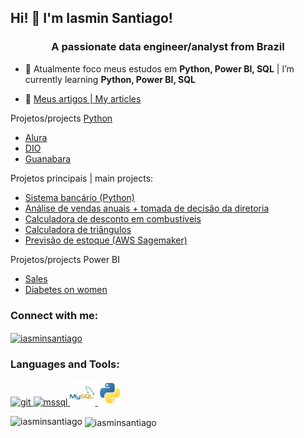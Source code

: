 ## Hi! 👋 I'm Iasmin Santiago!
<h3 align="center">A passionate data engineer/analyst from Brazil</h3>

- 🌱  Atualmente foco meus estudos em **Python, Power BI, SQL**  | I’m currently learning **Python, Power BI, SQL**  

- 📝  [Meus artigos | My articles](https://www.dio.me/users/iasmin_santiago)


Projetos/projects [Python](https://github.com/iasminsantiago/Projetos-python)
- [Alura](https://github.com/iasminsantiago/Projetos-python/tree/master/alura)
- [DIO](https://github.com/iasminsantiago/Projetos-python/tree/master/DIO)
- [Guanabara](https://github.com/iasminsantiago/Projetos-python/tree/master/Cursoemvideo/Projetos_a_limpo_pythoncursoemvideo)


Projetos principais | main projects:
- [Sistema bancário (Python)](https://github.com/iasminsantiago/sistema_bancario)
- [Análise de vendas anuais + tomada de decisão da diretoria](https://github.com/iasminsantiago/analise_vendas_anuais)
- [Calculadora de desconto em combustíveis](https://github.com/iasminsantiago/calculadora_desconto_combustivel)
- [Calculadora de triângulos](https://github.com/iasminsantiago/calculadora_triangulo)
- [Previsão de estoque (AWS Sagemaker)](https://github.com/iasminsantiago/lab-aws-sagemaker-canvas-estoque)

  

Projetos/projects Power BI
- [Sales](https://github.com/iasminsantiago/powerbi_reports/tree/sales-powerbi)
- [Diabetes on women](https://github.com/iasminsantiago/powerbi_reports/tree/diabetes_kaggledataset)




<h3 align="left">Connect with me:</h3>
<p align="left">
<a href="https://linkedin.com/in/iasminsantiago" target="blank"><img align="center" src="https://raw.githubusercontent.com/rahuldkjain/github-profile-readme-generator/master/src/images/icons/Social/linked-in-alt.svg" alt="iasminsantiago" height="30" width="40" /></a>
</p>

<h3 align="left">Languages and Tools:</h3>
<p align="left"> <a href="https://git-scm.com/" target="_blank" rel="noreferrer"> <img src="https://www.vectorlogo.zone/logos/git-scm/git-scm-icon.svg" alt="git" width="40" height="40"/> </a> <a href="https://www.microsoft.com/en-us/sql-server" target="_blank" rel="noreferrer"> <img src="https://www.svgrepo.com/show/303229/microsoft-sql-server-logo.svg" alt="mssql" width="40" height="40"/> </a> <a href="https://www.mysql.com/" target="_blank" rel="noreferrer"> <img src="https://raw.githubusercontent.com/devicons/devicon/master/icons/mysql/mysql-original-wordmark.svg" alt="mysql" width="40" height="40"/> </a> <a href="https://www.python.org" target="_blank" rel="noreferrer"> <img src="https://raw.githubusercontent.com/devicons/devicon/master/icons/python/python-original.svg" alt="python" width="40" height="40"/> </a> </p>

<p><img align="left" src="https://github-readme-stats.vercel.app/api/top-langs?username=iasminsantiago&show_icons=true&locale=en&layout=compact" alt="iasminsantiago" /></p>

<p>&nbsp;<img align="center" src="https://github-readme-stats.vercel.app/api?username=iasminsantiago&show_icons=true&locale=en" alt="iasminsantiago" /></p>

<!--
**iasminsantiago/iasminsantiago** is a ✨ _special_ ✨ repository because its `README.md` (this file) appears on your GitHub profile.

Here are some ideas to get you started:

- 🔭 I’m currently working on ...
- 🌱 I’m currently learning ...
- 👯 I’m looking to collaborate on ...
- 🤔 I’m looking for help with ...
- 💬 Ask me about ...
- 📫 How to reach me: ...
- 😄 Pronouns: ...
- ⚡ Fun fact: ...
-->
